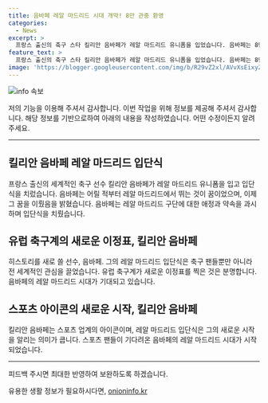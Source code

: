 ```yaml
---
title: 음바페 레알 마드리드 시대 개막! 8만 관중 환영
categories:
  - News
excerpt: >
  프랑스 출신의 축구 스타 킬리안 음바페가 레알 마드리드 유니폼을 입었습니다. 음바페는 8만여 팬들의 열정적인 응원을 받으며 입단식을 가졌고, 어릴 적부터의 꿈을 이뤘다며 레알 마드리드에서의 활약에 약속했습니다. 이들의 열정적인 모습을 담은 입단식 장면을 함께 감상해보세요!
feature_text: >
  프랑스 출신의 축구 스타 킬리안 음바페가 레알 마드리드 유니폼을 입었습니다. 음바페는 8만여 팬들의 열정적인 응원을 받으며 입단식을 가졌고, 어릴 적부터의 꿈을 이뤘다며 레알 마드리드에서의 활약에 약속했습니다. 이들의 열정적인 모습을 담은 입단식 장면을 함께 감상해보세요!
image: 'https://blogger.googleusercontent.com/img/b/R29vZ2xl/AVvXsEixyZcFfHzMRdzZMjFBmAUKJYCLCGyLL1o632UiGVXcaFdKo_bkvkuCioo0uUKlGfBVcT3P84aROyZIXSBEx3Aw5nCQ3pTgDom1WDC4m8eifvWiAmWEEVb4x6G_l8C0QH225ldMjyaFvpxGEBGNO37VmDTDMHGhJPq73UglMfDca1-0aw/s1600/blogspot.png'
---
```


<p><img src="https://blogger.googleusercontent.com/img/b/R29vZ2xl/AVvXsEixyZcFfHzMRdzZMjFBmAUKJYCLCGyLL1o632UiGVXcaFdKo_bkvkuCioo0uUKlGfBVcT3P84aROyZIXSBEx3Aw5nCQ3pTgDom1WDC4m8eifvWiAmWEEVb4x6G_l8C0QH225ldMjyaFvpxGEBGNO37VmDTDMHGhJPq73UglMfDca1-0aw/s1600/blogspot.png" alt="info 속보" /></p>

<p>저의 기능을 이용해 주셔서 감사합니다. 이번 작업을 위해 정보를 제공해 주셔서 감사합니다. 해당 정보를 기반으로하여 아래의 내용을 작성하였습니다. 어떤 수정이든지 알려주세요.</p>

<hr />

<h2 data-ke-size="size26">킬리안 음바페 레알 마드리드 입단식</h2>

<p data-ke-size="size16">프랑스 출신의 세계적인 축구 선수 킬리안 음바페가 레알 마드리드 유니폼을 입고 입단식을 치렀습니다. 음바페는 어릴 적부터 레알 마드리드에서 뛰는 것이 꿈이었으며, 이제 그 꿈을 이뤘음을 밝혔습니다. 음바페는 레알 마드리드 구단에 대한 애정과 약속을 과시하며 입단식을 치뤘습니다.</p>

<h2 data-ke-size="size26">유럽 축구계의 새로운 이정표, 킬리안 음바페</h2>

<p data-ke-size="size16">히스토리를 새로 쓸 선수, 음바페. 그의 레알 마드리드 입단식은 축구 팬들뿐만 아니라 전 세계적인 관심을 끌었습니다. 유럽 축구계가 새로운 이정표를 찍은 것은 분명합니다. 음바페의 레알 마드리드 시대가 기대되고 있습니다.</p>

<h2 data-ke-size="size26">스포츠 아이콘의 새로운 시작, 킬리안 음바페</h2>

<p data-ke-size="size16">킬리안 음바페는 스포츠 업계의 아이콘이며, 레알 마드리드 입단식은 그의 새로운 시작을 알리는 의미가 큽니다. 스포츠 팬들이 기다려온 음바페의 레알 마드리드 시대가 시작되었습니다.</p>

<hr />

<p>피드백 주시면 최대한 반영하여 보완하도록 하겠습니다.</p>
유용한 생활 정보가 필요하시다면, <a href="https://onioninfo.kr" rel="dofollow">onioninfo.kr</a>


